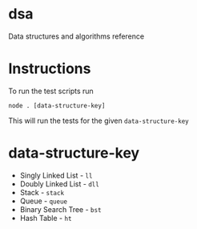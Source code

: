 # dsa

Data structures and algorithms reference

# Instructions

To run the test scripts run

```
node . [data-structure-key]
```

This will run the tests for the given `data-structure-key`

# data-structure-key

- Singly Linked List - `ll`
- Doubly Linked List - `dll`
- Stack - `stack`
- Queue - `queue`
- Binary Search Tree - `bst`
- Hash Table - `ht`
